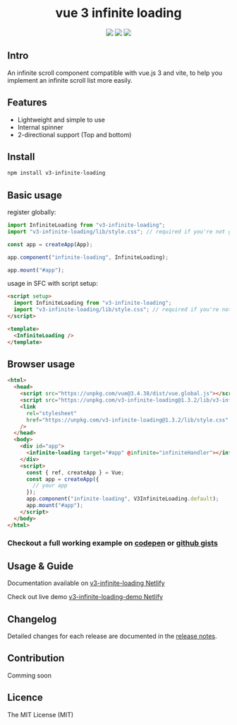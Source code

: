 <h1 align="center"> vue 3 infinite loading </h1>
<p align="center">
  <a href="https://www.npmjs.com/package/v3-infinite-loading"><img src="https://img.shields.io/npm/dm/v3-infinite-loading.svg"></a>
  <a href="https://www.npmjs.com/package/v3-infinite-loading"><img src="https://img.shields.io/npm/v/v3-infinite-loading.svg"></a>
  <a href="https://www.npmjs.com/package/v3-infinite-loading"><img src="https://img.shields.io/npm/l/v3-infinite-loading.svg"></a>
</p>

## Intro

An infinite scroll component compatible with vue.js 3 and vite, to help you implement an infinite scroll list more easily.

## Features

- Lightweight and simple to use
- Internal spinner
- 2-directional support (Top and bottom)

## Install

```Bash
npm install v3-infinite-loading
```

## Basic usage

register globally:

```JavaScript
import InfiniteLoading from "v3-infinite-loading";
import "v3-infinite-loading/lib/style.css"; // required if you're not going to override default slots

const app = createApp(App);

app.component("infinite-loading", InfiniteLoading);

app.mount("#app");
```

usage in SFC with script setup:

```html
<script setup>
  import InfiniteLoading from "v3-infinite-loading";
  import "v3-infinite-loading/lib/style.css"; // required if you're not going to override default slots
</script>

<template>
  <InfiniteLoading />
</template>
```

## Browser usage

```html
<html>
  <head>
    <script src="https://unpkg.com/vue@3.4.38/dist/vue.global.js"></script>
    <script src="https://unpkg.com/v3-infinite-loading@1.3.2/lib/v3-infinite-loading.umd.js"></script>
    <link
      rel="stylesheet"
      href="https://unpkg.com/v3-infinite-loading@1.3.2/lib/style.css"
    />
  </head>
  <body>
    <div id="app">
      <infinite-loading target="#app" @infinite="infiniteHandler"></infinite-loading>
    </div>
    <script>
      const { ref, createApp } = Vue;
      const app = createApp({
        // your app
      });
      app.component("infinite-loading", V3InfiniteLoading.default);
      app.mount("#app");
    </script>
  </body>
</html>
```

### Checkout a full working example on [codepen](https://codepen.io/oumoussa98/pen/GRxNxBr) or [github gists](https://gist.github.com/oumoussa98/7184e74bab47d78a60a8bdf0aea68d96)

## Usage & Guide

Documentation available on [v3-infinite-loading Netlify](https://vue3-infinite-loading.netlify.app/)

Check out live demo [v3-infinite-loading-demo Netlify](https://vue3-infinite-loading-demo.netlify.app/)

## Changelog

Detailed changes for each release are documented in the [release notes](https://github.com/oumoussa98/vue3-infinite-loading/releases).

## Contribution

Comming soon

## Licence

The MIT License (MIT)
